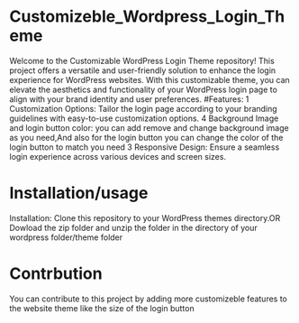 # Customizeble_Wordpress_Login_Theme
Welcome to the Customizable WordPress Login Theme repository! This project offers a versatile and user-friendly solution to enhance the login experience for WordPress websites. With this customizable theme, you can elevate the aesthetics and functionality of your WordPress login page to align with your brand identity and user preferences.
#Features:
1 Customization Options: Tailor the login page according to your branding guidelines with easy-to-use customization options.
4 Background Image and login button color: you can add remove and change background image as you need,And also for the login button you can change the color of the login button to match you need 
3 Responsive Design: Ensure a seamless login experience across various devices and screen sizes.

# Installation/usage
Installation:
Clone this repository to your WordPress themes directory.OR
Dowload the zip folder and unzip the folder in the directory of your wordpress folder/theme folder 

# Contrbution
You can contribute to this project by adding more customizeble features to the website theme like the size of the login button 
